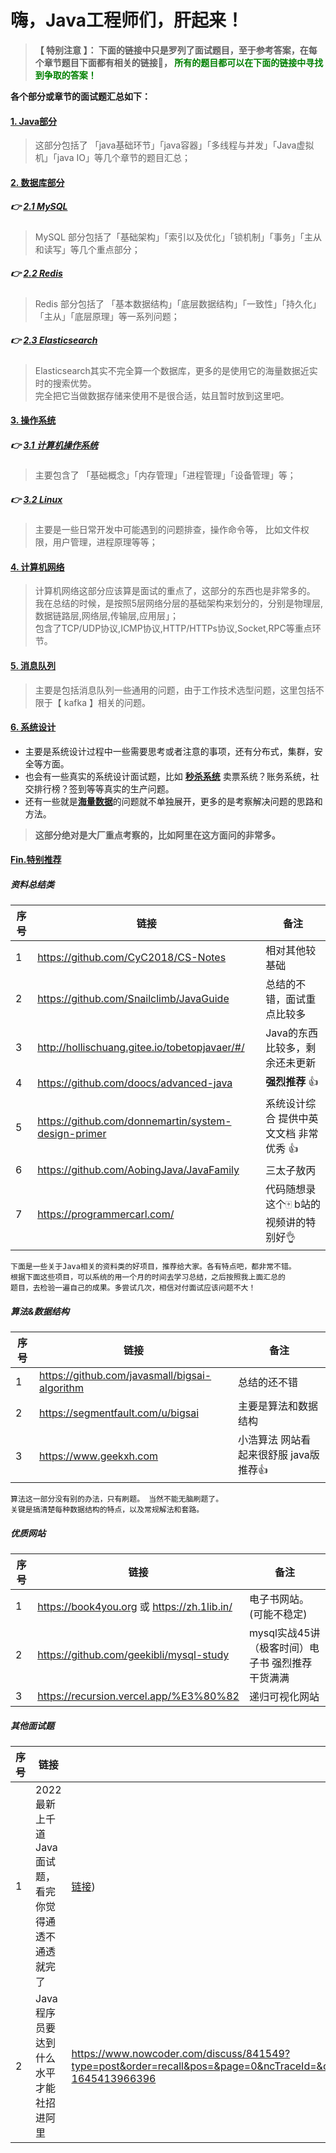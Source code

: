 # 嗨，Java工程师们，肝起来！

> **【 特别注意 】： 下面的链接中只是罗列了面试题目，至于参考答案，在每个章节题目下面都有相关的链接🔗， <font color=green>所有的题目都可以在下面的链接中寻找到争取的答案！</font>**

**各个部分或章节的面试题汇总如下：** 

####  [1. Java部分](https://github.com/geekibli/java-interview/blob/main/mds/Java.md)
> 这部分包括了 「java基础环节」「java容器」「多线程与并发」「Java虚拟机」「java IO」等几个章节的题目汇总；
#### [2. 数据库部分]()
##### 👉  [2.1 MySQL](https://github.com/geekibli/java-interview/blob/main/mds/MySQL.md)  
> MySQL 部分包括了「基础架构」「索引以及优化」「锁机制」「事务」「主从和读写」等几个重点部分；
##### 👉  [2.2 Redis](https://github.com/geekibli/java-interview/blob/main/mds/Redis.md)
> Redis 部分包括了 「基本数据结构」「底层数据结构」「一致性」「持久化」「主从」「底层原理」等一系列问题；
##### 👉 [2.3 Elasticsearch](https://github.com/geekibli/java-interview/blob/main/mds/Elasticsearch.md)
> Elasticsearch其实不完全算一个数据库，更多的是使用它的海量数据近实时的搜索优势。  
完全把它当做数据存储来使用不是很合适，姑且暂时放到这里吧。
#### [3. 操作系统](https://github.com/geekibli/java-interview/blob/main/mds/Computer%20OS.md)
##### 👉 [3.1 计算机操作系统](https://github.com/geekibli/java-interview/blob/main/mds/Computer%20OS.md)
> 主要包含了 「基础概念」「内存管理」「进程管理」「设备管理」等；
##### 👉 [3.2 Linux](https://github.com/geekibli/java-interview/blob/main/mds/Computer%20OS.md)
> 主要是一些日常开发中可能遇到的问题排查，操作命令等， 比如文件权限，用户管理，进程原理等等；
#### [4. 计算机网络](https://github.com/geekibli/java-interview/blob/main/mds/Computer%20Network.md)
> 计算机网络这部分应该算是面试的重点了，这部分的东西也是非常多的。  
我在总结的时候，是按照5层网络分层的基础架构来划分的，分别是物理层,数据链路层,网络层,传输层,应用层」；  
包含了TCP/UDP协议,ICMP协议,HTTP/HTTPs协议,Socket,RPC等重点环节。  
#### [5. 消息队列](https://github.com/geekibli/java-interview/blob/main/mds/Message%20Queue.md)
> 主要是包括消息队列一些通用的问题，由于工作技术选型问题，这里包括不限于【 kafka 】相关的问题。
#### [6. 系统设计](https://github.com/geekibli/java-interview/blob/main/mds/System%20Design.md)
- 主要是系统设计过程中一些需要思考或者注意的事项，还有分布式，集群，安全等方面。  
- 也会有一些真实的系统设计面试题，比如 [**秒杀系统**](https://github.com/qiurunze123/miaosha) 卖票系统？账务系统，社交排行榜？签到等等真实的生产问题。 
- 还有一些就是[**海量数据**](https://github.com/geekibli/java-interview/blob/main/mds/Mass%20Data.md)的问题就不单独展开，更多的是考察解决问题的思路和方法。
> **这部分绝对是大厂重点考察的，比如阿里在这方面问的非常多。**

#### [Fin.特别推荐]()

##### 资料总结类

| 序号| 链接 | 备注 | 
| ---- | ---- | ---- | 
| 1 | https://github.com/CyC2018/CS-Notes | 相对其他较基础 |
| 2 | https://github.com/Snailclimb/JavaGuide | 总结的不错，面试重点比较多|
| 3 | http://hollischuang.gitee.io/tobetopjavaer/#/ | Java的东西比较多，剩余还未更新|
| 4 | https://github.com/doocs/advanced-java  | **强烈推荐** 👍 |
| 5 | https://github.com/donnemartin/system-design-primer | 系统设计综合 提供中英文文档 非常优秀 👍 |  
| 6 | https://github.com/AobingJava/JavaFamily | 三太子敖丙 |
| 7 | https://programmercarl.com/ | 代码随想录 这个🀄️ b站的视频讲的特别好👌 |
```
下面是一些关于Java相关的资料类的好项目，推荐给大家。各有特点吧，都非常不错。
根据下面这些项目，可以系统的用一个月的时间去学习总结，之后按照我上面汇总的
题目，去检验一遍自己的成果。多尝试几次，相信对付面试应该问题不大！
```

##### 算法&数据结构

|  序号 |  链接   |  备注  | 
| ---- | ---- | ---- | 
| 1 | https://github.com/javasmall/bigsai-algorithm | 总结的还不错 |
| 2 | https://segmentfault.com/u/bigsai | 主要是算法和数据结构 |
| 3 | https://www.geekxh.com | 小浩算法 网站看起来很舒服 java版  推荐👍| 

```
算法这一部分没有别的办法，只有刷题。 当然不能无脑刷题了。
关键是搞清楚每种数据结构的特点，以及常规解法和套路。
```


##### 优质网站

|  序号 |  链接   |  备注  | 
| ---- | ---- | ---- | 
| 1 | https://book4you.org 或 https://zh.1lib.in/| 电子书网站。(可能不稳定)  | 
| 2 | https://github.com/geekibli/mysql-study | mysql实战45讲（极客时间）电子书  强烈推荐 干货满满 | 
| 3 | https://recursion.vercel.app/%E3%80%82 | 递归可视化网站 |


##### 其他面试题
| 序号 | 链接 | 备注 |
| ---- | ---- | ---- | 
| 1 | 2022最新上千道Java面试题，看完你觉得通透不通透就完了| [链接](https://www.nowcoder.com/discuss/833645?type=0&order=7&pos=4&page=1&source_id=discuss_center_0_nctrack&channel=1009&ncTraceId=c4065eb9ab5e4cd8b13a53bf9ea6b10d.237.16454123406972885&gio_id=4105B8FB76FAEC481E918BD93D0A0274-1645412340019)) | 
| 2 | Java程序员要达到什么水平才能社招进阿里 | https://www.nowcoder.com/discuss/841549?type=post&order=recall&pos=&page=0&ncTraceId=&channel=-1&source_id=search_post_nctrack&gio_id=4105B8FB76FAEC481E918BD93D0A0274-1645413966396 |


